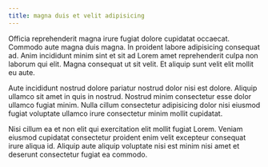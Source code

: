 ```yaml
---
title: magna duis et velit adipisicing
---
```


Officia reprehenderit magna irure fugiat dolore cupidatat occaecat. Commodo aute magna duis magna. In proident labore adipisicing consequat ad. Anim incididunt minim sint et sit ad Lorem amet reprehenderit culpa non laborum qui elit. Magna consequat ut sit velit. Et aliquip sunt velit elit mollit eu aute.

Aute incididunt nostrud dolore pariatur nostrud dolor nisi est dolore. Aliquip ullamco sit amet in quis in nostrud. Nostrud minim consectetur esse dolor ullamco fugiat minim. Nulla cillum consectetur adipisicing dolor nisi eiusmod fugiat voluptate ullamco irure consectetur minim mollit cupidatat.

Nisi cillum ea et non elit qui exercitation elit mollit fugiat Lorem. Veniam eiusmod cupidatat consectetur proident enim velit excepteur consequat irure aliqua id. Aliquip aute aliquip voluptate nisi est minim nisi amet et deserunt consectetur fugiat ea commodo.